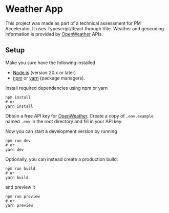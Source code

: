 # Weather App

This project was made as part of a technical assessment for PM Accelerator. It uses Typescript/React through Vite. Weather and geocoding information is provided by [OpenWeather](https://openweathermap.org/) APIs.

## Setup

Make you sure have the following installed
- [Node.js](https://nodejs.org/en) (version 20.x or later)
- [npm](https://www.npmjs.com/) or [yarn](https://yarnpkg.com/) (package managers).


Install required dependencies using npm or yarn
```
npm install
# or
yarn install
```

Obtain a free API key for [OpenWeather](https://openweathermap.org/api). Create a copy of `.env.example` named `.env` in the root directory and fill in your API key.

Now you can start a development version by running
```
npm run dev
# or
yarn dev
````

Optionally, you can instead create a production build:
```
npm run build
# or
yarn build
```
and preview it
```
npm run preview
# or
yarn preview
```
